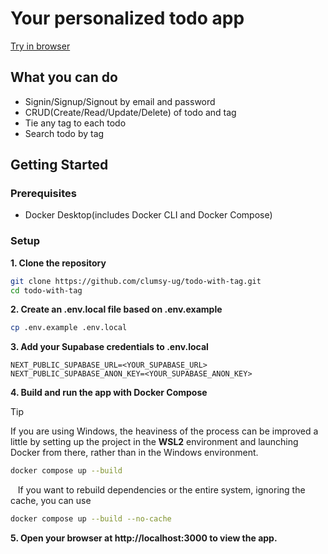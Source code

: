 # Your personalized todo app

[Try in browser](https://todo-with-tag.vercel.app/)

## What you can do
- Signin/Signup/Signout by email and password
- CRUD(Create/Read/Update/Delete) of todo and tag 
- Tie any tag to each todo
- Search todo by tag

## Getting Started

### Prerequisites
- Docker Desktop(includes Docker CLI and Docker Compose)

### Setup

**1. Clone the repository**
```bash
git clone https://github.com/clumsy-ug/todo-with-tag.git
cd todo-with-tag
```

**2. Create an .env.local file based on .env.example**
```bash
cp .env.example .env.local
```

**3. Add your Supabase credentials to .env.local**
```
NEXT_PUBLIC_SUPABASE_URL=<YOUR_SUPABASE_URL>
NEXT_PUBLIC_SUPABASE_ANON_KEY=<YOUR_SUPABASE_ANON_KEY>
```

**4. Build and run the app with Docker Compose**

> [!TIP]
> If you are using Windows, the heaviness of the process can be improved a little by setting up the project in the **WSL2** environment and launching Docker from there, rather than in the Windows environment.

```bash
docker compose up --build
```

&nbsp;&nbsp;&nbsp;If you want to rebuild dependencies or the entire system, ignoring the cache, you can use
```bash
docker compose up --build --no-cache
```

**5. Open your browser at http://localhost:3000 to view the app.**

